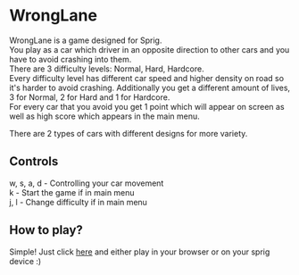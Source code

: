 
# WrongLane

WrongLane is a game designed for Sprig.  
You play as a car which driver in an opposite direction to other cars and you have to avoid crashing into them.  
There are 3 difficulty levels: Normal, Hard, Hardcore.  
Every difficulty level has different car speed and higher density on road so it's harder to avoid crashing. Additionally you get a different amount of lives, 3 for Normal, 2 for Hard and 1 for Hardcore.  
For every car that you avoid you get 1 point which will appear on screen as well as high score which appears in the main menu.  

There are 2 types of cars with different designs for more variety.

## Controls

w, s, a, d - Controlling your car movement  
k - Start the game if in main menu  
j, l - Change difficulty if in main menu

## How to play?

Simple! Just click [here](https://sprig.hackclub.com/gallery/WrongLane) and either play in your browser or on your sprig device :)
